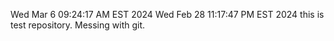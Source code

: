Wed Mar  6 09:24:17 AM EST 2024
Wed Feb 28 11:17:47 PM EST 2024
this is test repository.
Messing with git.

